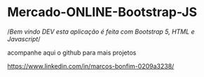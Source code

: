 # Mercado-ONLINE-Bootstrap-JS

/*Bem vindo DEV
esta aplicação é feita com Bootstrap 5, HTML e Javascript*/

acompanhe aqui o github para mais projetos


<a> https://www.linkedin.com/in/marcos-bonfim-0209a3238/ </a>
